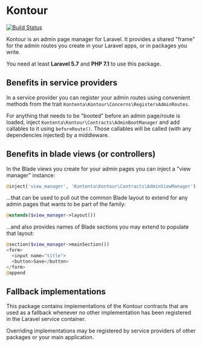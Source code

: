 # Kontour

[![Build Status](https://travis-ci.org/kontenta/kontour.svg?branch=master)](https://travis-ci.org/kontenta/kontour)

Kontour is an admin page manager for Laravel.
It provides a shared "frame" for the admin routes you create in your Laravel apps, or in packages you write.

You need at least **Laravel 5.7** and **PHP 7.1** to use this package.

## Benefits in service providers

In a service provider you can register your admin routes using convenient methods from the trait
`Kontenta\Kontour\Concerns\RegistersAdminRoutes`.

For anything that needs to be "booted" before an admin page/route is loaded,
inject `Kontenta\Kontour\Contracts\AdminBootManager` and add callables to it
using `beforeRoute()`.
Those callables will be called (with any dependencies injected) by a middleware.

## Benefits in blade views (or controllers)

In the Blade views you create for your admin pages you can inject a "view manager" instance:

```php
@inject('view_manager', 'Kontenta\Kontour\Contracts\AdminViewManager')
```

...that can be used to pull out the common Blade layout to extend for any admin pages
that wants to be part of the family:

```php
@extends($view_manager->layout())
```

...and also provides names of Blade sections you may extend to populate that layout:

```php
@section($view_manager->mainSection())
<form>
  <input name="title">
  <button>Save</button>
</form>
@append
```

## Fallback implementations

This package contains implementations of the Kontour contracts that are used as a fallback whenever no other
implementation has been registered in the Laravel service container.

Overriding implementations may be registered by service providers of other packages or your main application.
